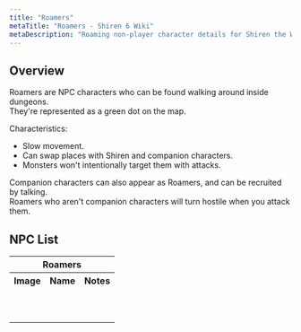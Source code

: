 ```yaml
---
title: "Roamers"
metaTitle: "Roamers - Shiren 6 Wiki"
metaDescription: "Roaming non-player character details for Shiren the Wanderer 6."
---
```


## Overview

Roamers are NPC characters who can be found walking around inside dungeons.<br/>They're represented as a green dot on the map.

Characteristics:

- Slow movement.
- Can swap places with Shiren and companion characters.
- Monsters won't intentionally target them with attacks.

Companion characters can also appear as Roamers, and can be recruited by talking.<br/>Roamers who aren't companion characters will turn hostile when you attack them.

## NPC List

<table id="monsterList" class="pageLinksTable">
  <tr>
    <th colspan="3">Roamers</th>
  </tr>
  <tr>
    <th>Image</th>
    <th>Name</th>
    <th>Notes</th>
  </tr>
  <tr>
    <td></td>
    <td class="priceTableName"></td>
    <td class="leftText"></td>
  </tr>
  <tr>
    <td></td>
    <td class="priceTableName"></td>
    <td class="leftText"></td>
  </tr>
  <tr>
    <td></td>
    <td class="priceTableName"></td>
    <td class="leftText"></td>
  </tr>
  <tr>
    <td></td>
    <td class="priceTableName"></td>
    <td class="leftText"></td>
  </tr>
  <tr>
    <td></td>
    <td class="priceTableName"></td>
    <td class="leftText"></td>
  </tr>
  <tr>
    <td></td>
    <td class="priceTableName"></td>
    <td class="leftText"></td>
  </tr>
  <tr>
    <td></td>
    <td class="priceTableName"></td>
    <td class="leftText"></td>
  </tr>
  <tr>
    <td></td>
    <td class="priceTableName"></td>
    <td class="leftText"></td>
  </tr>
  <tr>
    <td></td>
    <td class="priceTableName"></td>
    <td class="leftText"></td>
  </tr>
  <tr>
    <td></td>
    <td class="priceTableName"></td>
    <td class="leftText"></td>
  </tr>
</table>
